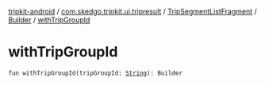 [tripkit-android](../../../index.md) / [com.skedgo.tripkit.ui.tripresult](../../index.md) / [TripSegmentListFragment](../index.md) / [Builder](index.md) / [withTripGroupId](./with-trip-group-id.md)

# withTripGroupId

`fun withTripGroupId(tripGroupId: `[`String`](https://kotlinlang.org/api/latest/jvm/stdlib/kotlin/-string/index.html)`): Builder`